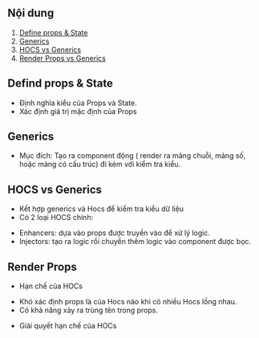 ## Nội dung

1. [Define props & State](#Defind-props-&-State)
2. [Generics](#Generics)
3. [HOCS vs Generics](#HOCS-vs-Generics)
4. [Render Props vs Generics](#-Render-Props)

## Defind props & State

- Định nghĩa kiểu của Props và State.
- Xác định giá trị mặc định của Props

## Generics

- Mục đích: Tạo ra component động ( render ra mảng chuỗi, mảng số, hoặc mảng có cấu trúc) đi kèm với kiểm tra kiểu.

## HOCS vs Generics

- Kết hợp generics và Hocs để kiểm tra kiểu dữ liệu
- Có 2 loại HOCS chính:

* Enhancers: dựa vào props được truyền vào để xử lý logic.
* Injectors: tạo ra logic rồi chuyền thêm logic vào component được bọc.

## Render Props

- Hạn chế của HOCs

* Khó xác định props là của Hocs nào khi có nhiều Hocs lồng nhau.
* Có khả năng xảy ra trùng tên trong props.

- Giải quyết hạn chế của HOCs
